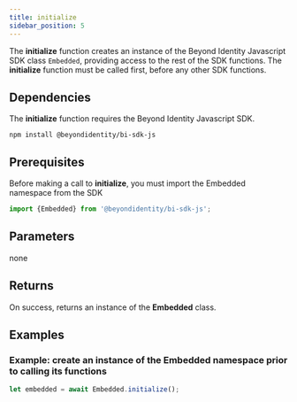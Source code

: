 ```yaml
---
title: initialize
sidebar_position: 5
---
```


The **initialize** function creates an instance of the Beyond Identity Javascript SDK class `Embedded`, providing access to the rest of the SDK functions. The **initialize** function must be called first, before any other SDK functions.

## Dependencies
The **initialize** function requires the Beyond Identity Javascript SDK.
```
npm install @beyondidentity/bi-sdk-js
```
## Prerequisites
Before making a call to **initialize**, you must import the Embedded namespace from the SDK
```javascript
import {Embedded} from '@beyondidentity/bi-sdk-js';
```  
## Parameters
none

## Returns
On success, returns an instance of the **Embedded** class.

## Examples
### Example: create an instance of the Embedded namespace prior to calling its functions
```javascript
let embedded = await Embedded.initialize();

```
